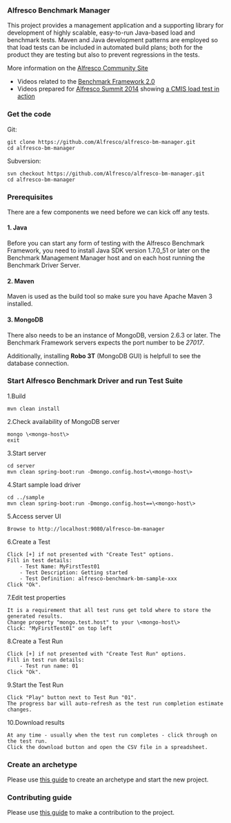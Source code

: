 ### Alfresco Benchmark Manager

This project provides a management application and a supporting library for development of highly scalable, easy-to-run Java-based load and benchmark tests.  Maven and Java development patterns are employed so that load tests can be included in automated build plans; both for the product they are testing but also to prevent regressions in the tests.

More information on the <a href="https://community.alfresco.com/docs/DOC-6235">Alfresco Community Site</a>
* Videos related to the <a href="https://www.youtube.com/watch?v=CXFH_1lFvsk&list=PLktNOqTikHe_Uy6UNIic0U_ga44XK0voi">Benchmark Framework 2.0</a>
* Videos prepared for <a href="http://summit.alfresco.com">Alfresco Summit 2014</a> showing <a href="https://www.youtube.com/watch?v=_8w5TxjBgh4&list=PLktNOqTikHe8wXFvWnV8s7TbTlV4K2flf">a CMIS load test in action</a>

### Get the code

Git:

    git clone https://github.com/Alfresco/alfresco-bm-manager.git
    cd alfresco-bm-manager

Subversion:

    svn checkout https://github.com/Alfresco/alfresco-bm-manager.git
    cd alfresco-bm-manager
    
### Prerequisites
There are a few components we need before we can kick off any tests.

#### 1. Java
Before you can start any form of testing with the Alfresco Benchmark Framework, you need to install Java SDK version 1.7.0_51 or later on the Benchmark Management Manager host and on each host running the Benchmark Driver Server.

#### 2. Maven
Maven is used as the build tool so make sure you have Apache Maven 3 installed. 

#### 3. MongoDB
There also needs to be an instance of MongoDB, version 2.6.3 or later. The Benchmark Framework servers expects the port number to be *27017*.

Additionally, installing **Robo 3T** (MongoDB GUI) is helpfull to see the database connection.

### Start Alfresco Benchmark Driver and run Test Suite

1.Build

    mvn clean install

2.Check availability of MongoDB server

    mongo \<mongo-host\>    
    exit

3.Start server

    cd server   
    mvn clean spring-boot:run -Dmongo.config.host=\<mongo-host\>

4.Start sample load driver

    cd ../sample    
    mvn clean spring-boot:run -Dmongo.config.host==\<mongo-host\> 

5.Access server UI

    Browse to http://localhost:9080/alfresco-bm-manager

6.Create a Test

    Click [+] if not presented with "Create Test" options.  
    Fill in test details:   
        - Test Name: MyFirstTest01  
        - Test Description: Getting started 
        - Test Definition: alfresco-benchmark-bm-sample-xxx     
    Click "Ok".
 
7.Edit test properties

    It is a requirement that all test runs get told where to store the generated results.   
    Change property "mongo.test.host" to your \<mongo-host\>  
    Click: "MyFirstTest01" on top left

8.Create a Test Run

    Click [+] if not presented with "Create Test Run" options.  
    Fill in test run details:   
        - Test run name: 01     
    Click "Ok".

9.Start the Test Run

    Click "Play" button next to Test Run "01".  
    The progress bar will auto-refresh as the test run completion estimate changes.

10.Download results

    At any time - usually when the test run completes - click through on the test run.  
    Click the download button and open the CSV file in a spreadsheet.
    
### Create an archetype
Please use [this guide](sample/building-the-archetype.md) to create an archetype and start the new project.

### Contributing guide
Please use [this guide](CONTRIBUTING.md) to make a contribution to the project.
